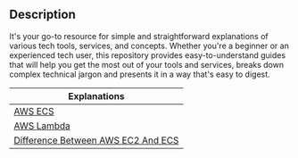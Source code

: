 ## Description

It's your go-to resource for simple and straightforward explanations of various tech tools, services, and concepts. Whether you're a beginner or an experienced tech user, this repository provides easy-to-understand guides that will help you get the most out of your tools and services, breaks down complex technical jargon and presents it in a way that's easy to digest.


|Explanations                                                                                                                                         |
|-----------------------------------------------------------------------------------------------------------------------------------------------------|
|[AWS ECS](https://github.com/ashish-kamboj/tech-simplified/blob/main/explanations/aws-ecs-explained.md)|
|[AWS Lambda](https://github.com/ashish-kamboj/tech-simplified/blob/main/explanations/aws-lambda-explained.md)|
|[Difference Between AWS EC2 And ECS](https://github.com/ashish-kamboj/tech-simplified/blob/main/explanations/difference-between-ec2-ecs-explained.md)|

